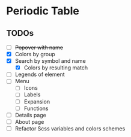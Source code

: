 # Periodic Table

## TODOs

- [ ] ~~Popover with name~~
- [x] Colors by group
- [x] Search by symbol and name
  - [x] Colors by resulting match
- [ ] Legends of element
- [ ] Menu
  - [ ] Icons
  - [ ] Labels
  - [ ] Expansion
  - [ ] Functions
- [ ] Details page
- [ ] About page
- [ ] Refactor Scss variables and colors schemes
